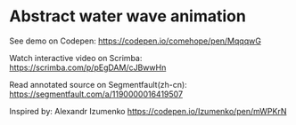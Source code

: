 # Abstract water wave animation

See demo on Codepen: https://codepen.io/comehope/pen/MqqqwG

Watch interactive video on Scrimba: https://scrimba.com/p/pEgDAM/cJBwwHn

Read annotated source on Segmentfault(zh-cn): https://segmentfault.com/a/1190000016419507

Inspired by: Alexandr Izumenko https://codepen.io/Izumenko/pen/mWPKrN
